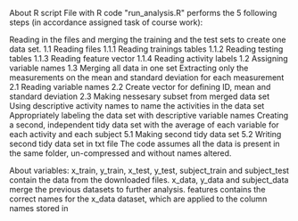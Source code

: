 About R script File with R code "run_analysis.R" performs the 5 following steps (in accordance assigned task of course work):

Reading in the files and merging the training and the test sets to create one data set. 1.1 Reading files 1.1.1 Reading trainings tables 1.1.2 Reading testing tables 1.1.3 Reading feature vector 1.1.4 Reading activity labels 1.2 Assigning variable names 1.3 Merging all data in one set Extracting only the measurements on the mean and standard deviation for each measurement 2.1 Reading variable names 2.2 Create vector for defining ID, mean and standard deviation 2.3 Making nessesary subset from merged data set Using descriptive activity names to name the activities in the data set Appropriately labeling the data set with descriptive variable names Creating a second, independent tidy data set with the average of each variable for each activity and each subject 5.1 Making second tidy data set 5.2 Writing second tidy data set in txt file The code assumes all the data is present in the same folder, un-compressed and without names altered.

About variables: x_train, y_train, x_test, y_test, subject_train and subject_test contain the data from the downloaded files. x_data, y_data and subject_data merge the previous datasets to further analysis. features contains the correct names for the x_data dataset, which are applied to the column names stored in
